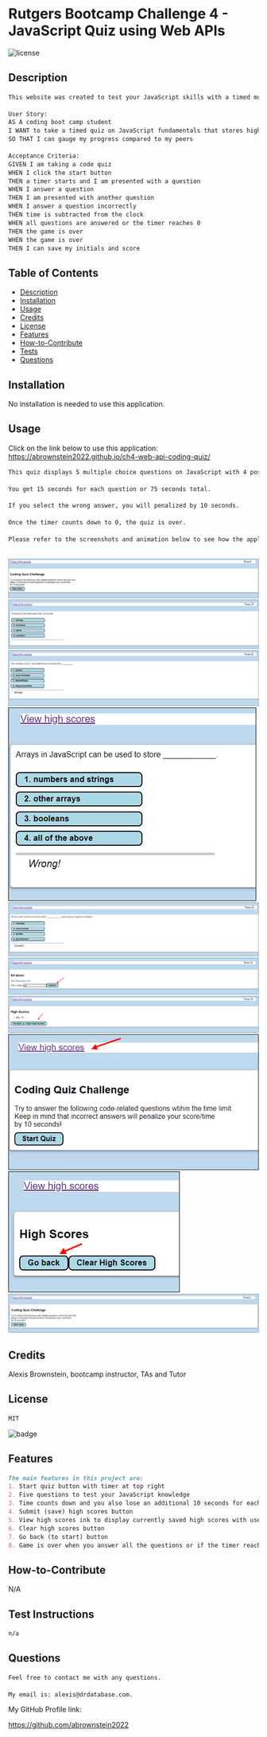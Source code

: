# Rutgers Bootcamp Challenge 4 - JavaScript Quiz using Web APIs

![license](https://img.shields.io/badge/license-MIT-black)
## Description

```md
This website was created to test your JavaScript skills with a timed multiple choice test.

User Story:
AS A coding boot camp student
I WANT to take a timed quiz on JavaScript fundamentals that stores high scores
SO THAT I can gauge my progress compared to my peers

Acceptance Criteria:
GIVEN I am taking a code quiz
WHEN I click the start button
THEN a timer starts and I am presented with a question
WHEN I answer a question
THEN I am presented with another question
WHEN I answer a question incorrectly
THEN time is subtracted from the clock
WHEN all questions are answered or the timer reaches 0
THEN the game is over
WHEN the game is over
THEN I can save my initials and score
```

## Table of Contents

- [Description](#description)
- [Installation](#installation)
- [Usage](#usage)
- [Credits](#credits)
- [License](#license)
- [Features](#features)
- [How-to-Contribute](#how-to-contribute)
- [Tests](#test-instructions)
- [Questions](#questions)

## Installation

No installation is needed to use this application. 

## Usage

Click on the link below to use this application:<br>
https://abrownstein2022.github.io/ch4-web-api-coding-quiz/

```md
This quiz displays 5 multiple choice questions on JavaScript with 4 possible choices.

You get 15 seconds for each question or 75 seconds total.

If you select the wrong answer, you will penalized by 10 seconds.

Once the timer counts down to 0, the quiz is over.

Please refer to the screenshots and animation below to see how the application works.
       
```
![website-image](./assets/images/ch4-screen1.png)
![website-image](./assets/images/ch4-screen2.png)
![website-image](./assets/images/ch4-screen3.png) 
![website-image](./assets/images/ch4-screen4.png)
![website-image](./assets/images/ch4-screen5.png)
![website-image](./assets/images/ch4-screen6.png) 
![website-image](./assets/images/ch4-screen7.png)
![website-image](./assets/images/ch4-screen8.png)
![website-image](./assets/images/ch4-screen10.png)
![website-image](./assets/images/ch4-screen11.png) 

## Credits
Alexis Brownstein, bootcamp instructor, TAs and Tutor 

## License

 ```md
 MIT 
```
![badge](https://img.shields.io/badge/license-mit-black)

## Features
```md
The main features in this project are:
1. Start quiz button with timer at top right
2. Five questions to test your JavaScript knowledge
3. Time counts down and you also lose an additional 10 seconds for each wrong answer
4. Submit (save) high scores button
5. View high scores ink to display currently saved high scores with users' initials
6. Clear high scores button
7. Go back (to start) button  
8. Game is over when you answer all the questions or if the timer reaches 0 before you answer all the questions.
```
## How-to-Contribute

N/A
## Test Instructions

```md
n/a
```
## Questions

```md
Feel free to contact me with any questions.

My email is: alexis@drdatabase.com.
```

My GitHub Profile link:
  
  https://github.com/abrownstein2022
 
